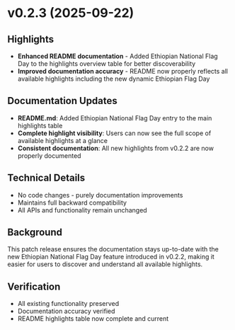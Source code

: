 # v0.2.3 (2025-09-22)

## Highlights
- **Enhanced README documentation** - Added Ethiopian National Flag Day to the highlights overview table for better discoverability
- **Improved documentation accuracy** - README now properly reflects all available highlights including the new dynamic Ethiopian Flag Day

## Documentation Updates
- **README.md**: Added Ethiopian National Flag Day entry to the main highlights table
- **Complete highlight visibility**: Users can now see the full scope of available highlights at a glance
- **Consistent documentation**: All new highlights from v0.2.2 are now properly documented

## Technical Details
- No code changes - purely documentation improvements
- Maintains full backward compatibility
- All APIs and functionality remain unchanged

## Background
This patch release ensures the documentation stays up-to-date with the new Ethiopian National Flag Day feature introduced in v0.2.2, making it easier for users to discover and understand all available highlights.

## Verification
- All existing functionality preserved
- Documentation accuracy verified
- README highlights table now complete and current
